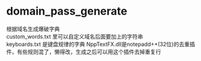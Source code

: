 # domain_pass_generate
根据域名生成爆破字典  
custom_words.txt 里可以自定义域名后面要加上的字符串  
keyboards.txt 是键盘规律的字典
NppTextFX.dll是notepadd++(32位)的去重插件，有些规则混了，懒得改，生成之后可以用这个插件去掉重复行
